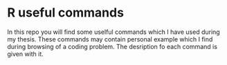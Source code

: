# R useful commands

In this repo you will find some uselful commands which I have used during my thesis. These commands may contain personal example which I find during browsing of a coding problem. The desription fo each command is given with it. 





